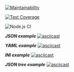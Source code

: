 [![Maintainability](https://api.codeclimate.com/v1/badges/a962ce284066c7b43ea6/maintainability)](https://codeclimate.com/github/Graph1589/frontend-project-lvl2/maintainability)

[![Test Coverage](https://api.codeclimate.com/v1/badges/a962ce284066c7b43ea6/test_coverage)](https://codeclimate.com/github/Graph1589/frontend-project-lvl2/test_coverage)

![Node.js CI](https://github.com/Graph1589/frontend-project-lvl2/workflows/Node.js%20CI/badge.svg)


***JSON example***
[![asciicast](https://asciinema.org/a/KrDop8cNoJmZ46D6ej57TDxzQ.svg)](https://asciinema.org/a/KrDop8cNoJmZ46D6ej57TDxzQ)


***YAML example***
[![asciicast](https://asciinema.org/a/IR1fLzPSkNZrrgkGrqWQ8lo1Y.svg)](https://asciinema.org/a/IR1fLzPSkNZrrgkGrqWQ8lo1Y)


***INI example***
[![asciicast](https://asciinema.org/a/vb3dOGEGExcjGJkkBRsztqxXI.svg)](https://asciinema.org/a/vb3dOGEGExcjGJkkBRsztqxXI)


***JSON tree example***
[![asciicast](https://asciinema.org/a/MWelByJfBnqYz1scvY3i2kqhV.svg)](https://asciinema.org/a/MWelByJfBnqYz1scvY3i2kqhV)
